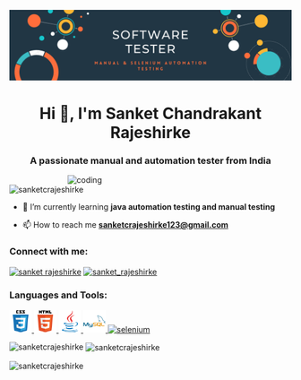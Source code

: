 ![logo](https://github.com/SanketCRajeshirke/SanketCRajeshirke/blob/main/Software%20tester.png)
<h1 align="center">Hi 👋, I'm Sanket Chandrakant Rajeshirke</h1>
<h3 align="center">A passionate manual and automation tester from India</h3>

<img align="right" alt="coding" width="400" src="https://user-images.githubusercontent.com/55389276/140866485-8fb1c876-9a8f-4d6a-98dc-08c4981eaf70.gif">

<p align="left"> <img src="https://komarev.com/ghpvc/?username=sanketcrajeshirke&label=Profile%20views&color=0e75b6&style=flat" alt="sanketcrajeshirke" /> </p>

- 🌱 I’m currently learning **java automation testing and manual testing**

- 📫 How to reach me **sanketcrajeshirke123@gmail.com**

<h3 align="left">Connect with me:</h3>
<p align="left">
<a href="https://www.linkedin.com/in/sanket-rajeshirke-b1a317264/" target="blank"><img align="center" src="https://raw.githubusercontent.com/rahuldkjain/github-profile-readme-generator/master/src/images/icons/Social/linked-in-alt.svg" alt="sanket rajeshirke" height="30" width="40" /></a>
<a href="https://instagram.com/sanket_rajeshirke" target="blank"><img align="center" src="https://raw.githubusercontent.com/rahuldkjain/github-profile-readme-generator/master/src/images/icons/Social/instagram.svg" alt="sanket_rajeshirke" height="30" width="40" /></a>
</p>

<h3 align="left">Languages and Tools:</h3>
<p align="left"> <a href="https://www.w3schools.com/css/" target="_blank" rel="noreferrer"> <img src="https://raw.githubusercontent.com/devicons/devicon/master/icons/css3/css3-original-wordmark.svg" alt="css3" width="40" height="40"/> </a> <a href="https://www.w3.org/html/" target="_blank" rel="noreferrer"> <img src="https://raw.githubusercontent.com/devicons/devicon/master/icons/html5/html5-original-wordmark.svg" alt="html5" width="40" height="40"/> </a> <a href="https://www.java.com" target="_blank" rel="noreferrer"> <img src="https://raw.githubusercontent.com/devicons/devicon/master/icons/java/java-original.svg" alt="java" width="40" height="40"/> </a> <a href="https://www.mysql.com/" target="_blank" rel="noreferrer"> <img src="https://raw.githubusercontent.com/devicons/devicon/master/icons/mysql/mysql-original-wordmark.svg" alt="mysql" width="40" height="40"/> </a> <a href="https://www.selenium.dev" target="_blank" rel="noreferrer"> <img src="https://raw.githubusercontent.com/detain/svg-logos/780f25886640cef088af994181646db2f6b1a3f8/svg/selenium-logo.svg" alt="selenium" width="40" height="40"/> </a> </p>

<p><img align="left" src="https://github-readme-stats.vercel.app/api/top-langs?username=sanketcrajeshirke&show_icons=true&locale=en&layout=compact" alt="sanketcrajeshirke" /></p>

<p>&nbsp;<img align="center" src="https://github-readme-stats.vercel.app/api?username=sanketcrajeshirke&show_icons=true&locale=en" alt="sanketcrajeshirke" /></p>

<p><img align="center" src="https://github-readme-streak-stats.herokuapp.com/?user=sanketcrajeshirke&" alt="sanketcrajeshirke" /></p>
